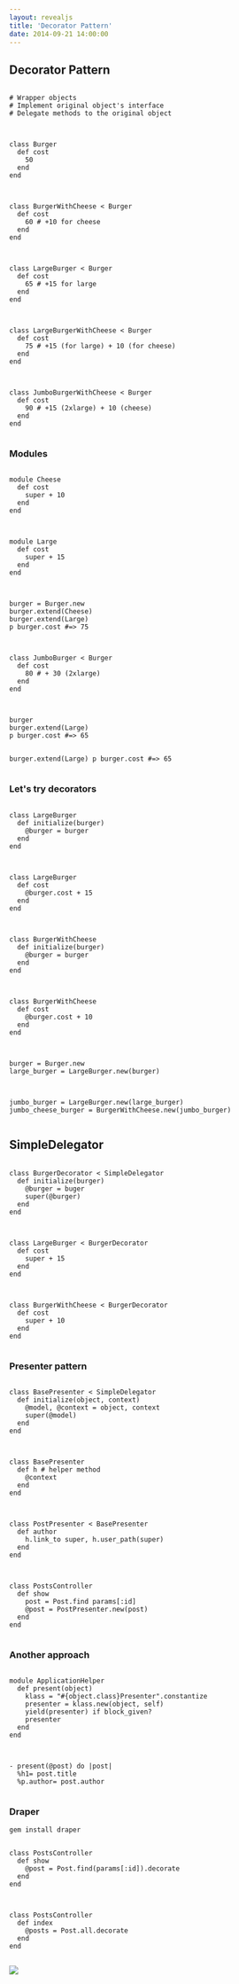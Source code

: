 ```yaml
---
layout: revealjs
title: 'Decorator Pattern'
date: 2014-09-21 14:00:00
---
```

<section>
  <h2 class='color-red'>Decorator Pattern</h2>
</section>

<section>
  <pre><code class="ruby">
# Wrapper objects
# Implement original object's interface
# Delegate methods to the original object
  </code></pre>
</section>

<section>
  <pre><code class="ruby">
class Burger
  def cost
    50
  end
end
  </code></pre>
</section>

<section>
  <pre><code class="ruby">
class BurgerWithCheese < Burger
  def cost
    60 # +10 for cheese
  end
end
  </code></pre>
</section>

<section>
  <pre><code class="ruby">
class LargeBurger < Burger
  def cost
    65 # +15 for large
  end
end
  </code></pre>
</section>

<section>
  <pre><code class="ruby">
class LargeBurgerWithCheese < Burger
  def cost
    75 # +15 (for large) + 10 (for cheese)
  end
end
  </code></pre>
</section>

<section>
  <pre><code class="ruby">
class JumboBurgerWithCheese < Burger
  def cost
    90 # +15 (2xlarge) + 10 (cheese)
  end
end
  </code></pre>
</section>

<section>
  <h3>Modules</h3>
</section>

<section>
  <pre><code class="ruby">
module Cheese
  def cost
    super + 10
  end
end
  </code></pre>
</section>

<section>
  <pre><code class="ruby">
module Large
  def cost
    super + 15
  end
end
  </code></pre>
</section>

<section>
  <pre><code class="ruby">
burger = Burger.new
burger.extend(Cheese)
burger.extend(Large)
p burger.cost #=> 75
  </code></pre>
</section>

<section>
  <pre><code class="ruby">
class JumboBurger < Burger
  def cost
    80 # + 30 (2xlarge)
  end
end
  </code></pre>
</section>

<section>
  <pre><code class="ruby">
burger
burger.extend(Large)
p burger.cost #=> 65

burger.extend(Large)
p burger.cost #=> 65
  </code></pre>
</section>

<section>
  <h3>Let's try decorators</h3>
</section>

<section>
  <pre><code class="ruby">
class LargeBurger
  def initialize(burger)
    @burger = burger
  end
end
  </code></pre>
</section>

<section>
  <pre><code class="ruby">
class LargeBurger
  def cost
    @burger.cost + 15
  end
end
  </code></pre>
</section>

<section>
  <pre><code class="ruby">
class BurgerWithCheese
  def initialize(burger)
    @burger = burger
  end
end
  </code></pre>
</section>

<section>
  <pre><code class="ruby">
class BurgerWithCheese
  def cost
    @burger.cost + 10
  end
end
  </code></pre>
</section>

<section>
  <pre><code class="ruby">
burger = Burger.new
large_burger = LargeBurger.new(burger)
  </code></pre>
</section>

<section>
  <pre><code class="ruby">
jumbo_burger = LargeBurger.new(large_burger)
jumbo_cheese_burger = BurgerWithCheese.new(jumbo_burger)
  </code></pre>
</section>

<section>
  <h2>SimpleDelegator</h2>
</section>

<section>
  <pre><code class="ruby">
class BurgerDecorator < SimpleDelegator
  def initialize(burger)
    @burger = buger
    super(@burger)
  end
end
  </code></pre>
</section>

<section>
  <pre><code class="ruby">
class LargeBurger < BurgerDecorator
  def cost
    super + 15
  end
end
  </code></pre>
</section>

<section>
  <pre><code class="ruby">
class BurgerWithCheese < BurgerDecorator
  def cost
    super + 10
  end
end
  </code></pre>
</section>

<section>
  <h3>Presenter pattern</h3>
</section>

<section>
  <pre><code class="ruby">
class BasePresenter < SimpleDelegator
  def initialize(object, context)
    @model, @context = object, context
    super(@model)
  end
end
  </code></pre>
</section>

<section>
  <pre><code class="ruby">
class BasePresenter
  def h # helper method
    @context
  end
end
  </code></pre>
</section>

<section>
  <pre><code class="ruby">
class PostPresenter < BasePresenter
  def author
    h.link_to super, h.user_path(super)
  end
end
  </code></pre>
</section>

<section>
  <pre><code class="ruby">
class PostsController
  def show
    post = Post.find params[:id]
    @post = PostPresenter.new(post)
  end
end
  </code></pre>
</section>

<section>
  <h3>Another approach</h3>
</section>

<section>
  <pre><code class="ruby">
module ApplicationHelper
  def present(object)
    klass = "#{object.class}Presenter".constantize
    presenter = klass.new(object, self)
    yield(presenter) if block_given?
    presenter
  end
end
  </code></pre>
</section>

<section>
  <pre><code class="ruby">
- present(@post) do |post|
  %h1= post.title
  %p.author= post.author
  </code></pre>
</section>

<section>
  <h3>Draper</h3>
  <pre><code class='ruby'>gem install draper</code></pre>
</section>

<section>
  <pre><code class="ruby">
class PostsController
  def show
    @post = Post.find(params[:id]).decorate
  end
end
  </code></pre>
</section>

<section>
  <pre><code class="ruby">
class PostsController
  def index
    @posts = Post.all.decorate
  end
end
  </code></pre>
</section>

<section> 
  <img src="https://dl.dropboxusercontent.com/u/13430809/assets/slides.nithinbekal.com/tmux-vim/slide-7.jpg" />
</section>
